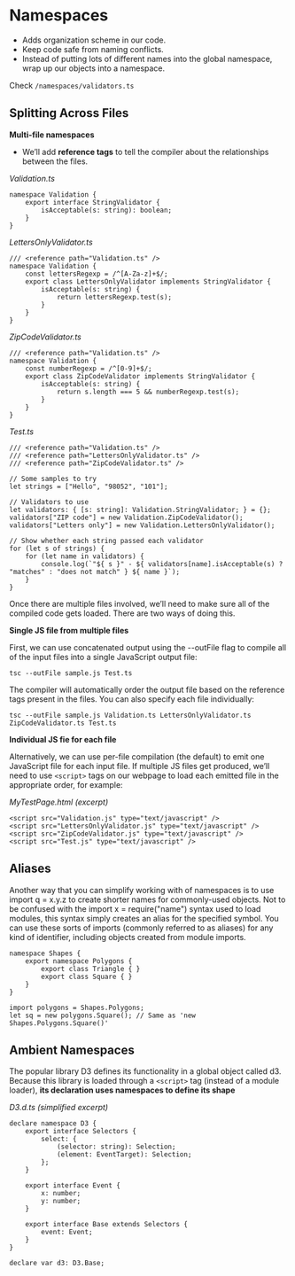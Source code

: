Namespaces
====

- Adds organization scheme in our code.
- Keep code safe from naming conflicts.
- Instead of putting lots of different names into the global namespace, wrap up our objects into a namespace.

Check `/namespaces/validators.ts`

Splitting Across Files
----

**Multi-file namespaces**

- We’ll add **reference tags** to tell the compiler about the relationships between the files.

_Validation.ts_
```
namespace Validation {
    export interface StringValidator {
        isAcceptable(s: string): boolean;
    }
}
```

_LettersOnlyValidator.ts_
```
/// <reference path="Validation.ts" />
namespace Validation {
    const lettersRegexp = /^[A-Za-z]+$/;
    export class LettersOnlyValidator implements StringValidator {
        isAcceptable(s: string) {
            return lettersRegexp.test(s);
        }
    }
}
```

_ZipCodeValidator.ts_
```
/// <reference path="Validation.ts" />
namespace Validation {
    const numberRegexp = /^[0-9]+$/;
    export class ZipCodeValidator implements StringValidator {
        isAcceptable(s: string) {
            return s.length === 5 && numberRegexp.test(s);
        }
    }
}
```

_Test.ts_
```
/// <reference path="Validation.ts" />
/// <reference path="LettersOnlyValidator.ts" />
/// <reference path="ZipCodeValidator.ts" />

// Some samples to try
let strings = ["Hello", "98052", "101"];

// Validators to use
let validators: { [s: string]: Validation.StringValidator; } = {};
validators["ZIP code"] = new Validation.ZipCodeValidator();
validators["Letters only"] = new Validation.LettersOnlyValidator();

// Show whether each string passed each validator
for (let s of strings) {
    for (let name in validators) {
        console.log(`"${ s }" - ${ validators[name].isAcceptable(s) ? "matches" : "does not match" } ${ name }`);
    }
}
```

Once there are multiple files involved, we’ll need to make sure all of the compiled code gets loaded. There are two ways of doing this.

**Single JS file from multiple files**

First, we can use concatenated output using the --outFile flag to compile all of the input files into a single JavaScript output file:

`tsc --outFile sample.js Test.ts`

The compiler will automatically order the output file based on the reference tags present in the files. You can also specify each file individually:

`tsc --outFile sample.js Validation.ts LettersOnlyValidator.ts ZipCodeValidator.ts Test.ts`

**Individual JS fie for each file**

Alternatively, we can use per-file compilation (the default) to emit one JavaScript file for each input file. If multiple JS files get produced, we’ll need to use `<script>` tags on our webpage to load each emitted file in the appropriate order, for example:

_MyTestPage.html (excerpt)_
```
<script src="Validation.js" type="text/javascript" />
<script src="LettersOnlyValidator.js" type="text/javascript" />
<script src="ZipCodeValidator.js" type="text/javascript" />
<script src="Test.js" type="text/javascript" />
```

Aliases
----

Another way that you can simplify working with of namespaces is to use import q = x.y.z to create shorter names for commonly-used objects. Not to be confused with the import x = require("name") syntax used to load modules, this syntax simply creates an alias for the specified symbol. You can use these sorts of imports (commonly referred to as aliases) for any kind of identifier, including objects created from module imports.

```
namespace Shapes {
    export namespace Polygons {
        export class Triangle { }
        export class Square { }
    }
}

import polygons = Shapes.Polygons;
let sq = new polygons.Square(); // Same as 'new Shapes.Polygons.Square()'
```

Ambient Namespaces
----

The popular library D3 defines its functionality in a global object called d3. Because this library is loaded through a `<script>` tag (instead of a module loader), **its declaration uses namespaces to define its shape**

_D3.d.ts (simplified excerpt)_
```
declare namespace D3 {
    export interface Selectors {
        select: {
            (selector: string): Selection;
            (element: EventTarget): Selection;
        };
    }

    export interface Event {
        x: number;
        y: number;
    }

    export interface Base extends Selectors {
        event: Event;
    }
}

declare var d3: D3.Base;
```


